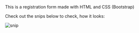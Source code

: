 This is a registration form made with HTML and CSS (Bootstrap)

Check out the snips below to check, how it looks:

![snip](https://github.com/anshgoyalevil/Mentorship/blob/main/TMP2022/Ansh%20Goyal/Week-3-Projects/Project-1/form-nv.PNG)
